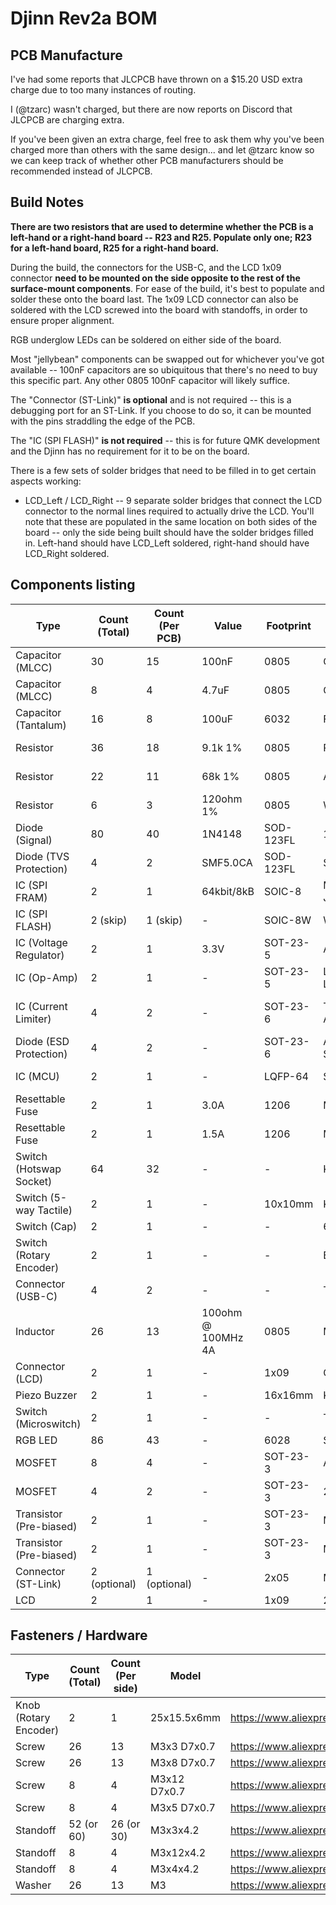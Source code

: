 # Djinn Rev2a BOM

## PCB Manufacture

I've had some reports that JLCPCB have thrown on a $15.20 USD extra charge due to too many instances of routing.

I (@tzarc) wasn't charged, but there are now reports on Discord that JLCPCB are charging extra.

If you've been given an extra charge, feel free to ask them why you've been charged more than others with the same design... and let @tzarc know so we can keep track of whether other PCB manufacturers should be recommended instead of JLCPCB.

## Build Notes

**There are two resistors that are used to determine whether the PCB is a left-hand or a right-hand board -- R23 and R25. Populate only one; R23 for a left-hand board, R25 for a right-hand board.**

During the build, the connectors for the USB-C, and the LCD 1x09 connector **need to be mounted on the side opposite to the rest of the surface-mount components**. For ease of the build, it's best to populate and solder these onto the board last. The 1x09 LCD connector can also be soldered with the LCD screwed into the board with standoffs, in order to ensure proper alignment.

RGB underglow LEDs can be soldered on either side of the board.

Most "jellybean" components can be swapped out for whichever you've got available -- 100nF capacitors are so ubiquitous that there's no need to buy this specific part. Any other 0805 100nF capacitor will likely suffice.

The "Connector (ST-Link)" **is optional** and is not required -- this is a debugging port for an ST-Link. If you choose to do so, it can be mounted with the pins straddling the edge of the PCB.

The "IC (SPI FLASH)" **is not required** -- this is for future QMK development and the Djinn has no requirement for it to be on the board.

There is a few sets of solder bridges that need to be filled in to get certain aspects working:

* LCD_Left / LCD_Right -- 9 separate solder bridges that connect the LCD connector to the normal lines required to actually drive the LCD. You'll note that these are populated in the same location on both sides of the board -- only the side being built should have the solder bridges filled in. Left-hand should have LCD_Left soldered, right-hand should have LCD_Right soldered.

## Components listing

| Type                    | Count (Total) | Count (Per PCB) | Value              | Footprint | Part Number               | Link                                                                                                                                                                                                                                                      |
|-------------------------|---------------|-----------------|--------------------|-----------|---------------------------|-----------------------------------------------------------------------------------------------------------------------------------------------------------------------------------------------------------------------------------------------------------|
| Capacitor (MLCC)        | 30            | 15              | 100nF              | 0805      | CL21F104ZBCNNNC           | https://lcsc.com/product-detail/Multilayer-Ceramic-Capacitors-MLCC-SMD-SMT_Samsung-Electro-Mechanics-CL21F104ZBCNNNC_C1760.html                                                                                                                           |
| Capacitor (MLCC)        | 8             | 4               | 4.7uF              | 0805      | CL21A475KAQNNNE           | https://lcsc.com/product-detail/Multilayer-Ceramic-Capacitors-MLCC-SMD-SMT_Samsung-Electro-Mechanics-CL21A475KAQNNNE_C1779.html                                                                                                                           |
| Capacitor (Tantalum)    | 16            | 8               | 100uF              | 6032      | F931C107KCC               | https://lcsc.com/product-detail/Tantalum-Capacitors_AVX-F931C107KCC_C273664.html                                                                                                                                                                          |
| Resistor                | 36            | 18              | 9.1k 1%            | 0805      | RK73H2ATTD9101F           | https://lcsc.com/product-detail/Chip-Resistor-Surface-Mount_KOA-Speer-Elec-RK73H2ATTD9101F_C317276.html                                                                                                                                                   |
| Resistor                | 22            | 11              | 68k 1%             | 0805      | AC0805FR-0768KL           | https://lcsc.com/product-detail/Chip-Resistor-Surface-Mount_YAGEO-AC0805FR-0768KL_C228958.html                                                                                                                                                            |
| Resistor                | 6             | 3               | 120ohm 1%          | 0805      | WR08X1200FTL              | https://lcsc.com/product-detail/Chip-Resistor-Surface-Mount_Walsin-Tech-Corp-WR08X1200FTL_C163960.html                                                                                                                                                    |
| Diode (Signal)          | 80            | 40              | 1N4148             | SOD-123FL | 1N4148WL                  | https://lcsc.com/product-detail/Switching-Diode_Shandong-Jingdao-Microelectronics-1N4148WL_C108804.html                                                                                                                                                   |
| Diode (TVS Protection)  | 4             | 2               | SMF5.0CA           | SOD-123FL | SMF5.0CA                  | https://lcsc.com/product-detail/TVS_MDD-Microdiode-Electronics-SMF5-0CA_C364279.html                                                                                                                                                                      |
| IC (SPI FRAM)           | 2             | 1               | 64kbit/8kB         | SOIC-8    | MB85RS64PNF-G-JNERE1      | https://lcsc.com/product-detail/FRAM_FUJITSU-MB85RS64PNF-G-JNERE1_C8741.html                                                                                                                                                                              |
| IC (SPI FLASH)          | 2 (skip)      | 1 (skip)        | -                  | SOIC-8W   | W25Q32JVSSIQ              | Not required for Djinn, do not populate, used for future QMK development                                                                                                                                                                                  |
| IC (Voltage Regulator)  | 2             | 1               | 3.3V               | SOT-23-5  | AP2127K-3.3TRG1           | https://lcsc.com/product-detail/Dropout-Regulators-LDO_Diodes-Incorporated-AP2127K-3-3TRG1_C156285.html                                                                                                                                                   |
| IC (Op-Amp)             | 2             | 1               | -                  | SOT-23-5  | LMV321B-TR or LMV321      | https://lcsc.com/product-detail/Low-Power-OpAmps_3PEAK-LMV321B-TR_C248567.html or https://lcsc.com/product-detail/Low-Power-OpAmps_IDCHIP-LMV321_C395459.html                                                                                             |
| IC (Current Limiter)    | 4             | 2               | -                  | SOT-23-6  | TPS2553DBVR or AP2553W6-7 | https://lcsc.com/product-detail/PMIC-Power-Distribution-Switches_Texas-Instruments-TPS2553DBVR_C55266.html or https://lcsc.com/product-detail/PMIC-Power-Distribution-Switches_Diodes-Incorporated_AP2553W6-7_Diodes-Incorporated-AP2553W6-7_C212302.html |
| Diode (ESD Protection)  | 4             | 2               | -                  | SOT-23-6  | AZC199-04S.R7G or SRV0504 | https://lcsc.com/product-detail/TVS_AMAZING-AZC199-04S-R7G_C356821.html or https://lcsc.com/product-detail/TVS_Leiditech-SRV0504_C384888.html                                                                                                             |
| IC (MCU)                | 2             | 1               | -                  | LQFP-64   | STM32G474RET6             | https://au.mouser.com/ProductDetail/STMicroelectronics/STM32G474RET6?qs=%2Fha2pyFaduhBp7B0yN03ycB%252BZ%252BLXFeacrURrEXR6i%252Bv3eck5WgVsdQ%3D%3D                                                                                                        |
| Resettable Fuse         | 2             | 1               | 3.0A               | 1206      | MF-NSMF150-2              | https://lcsc.com/product-detail/PTC-Resettable-Fuses_BOURNS-MF-NSMF150-2_C89655.html                                                                                                                                                                      |
| Resettable Fuse         | 2             | 1               | 1.5A               | 1206      | MF-NSMF075-2              | https://lcsc.com/product-detail/PTC-Resettable-Fuses_BOURNS-MF-NSMF075-2_C89653.html                                                                                                                                                                      |
| Switch (Hotswap Socket) | 64            | 32              | -                  | -         | Kailh Hotswap             | https://www.aliexpress.com/item/32903471019.html                                                                                                                                                                                                          |
| Switch (5-way Tactile)  | 2             | 1               | -                  | 10x10mm   | K1-1506DN-01              | https://lcsc.com/product-detail/5-way-Tactile-Switches_Korean-Hroparts-Elec-K1-1506DN-01_C145911.html                                                                                                                                                     |
| Switch (Cap)            | 2             | 1               | -                  | -         | 6JBLK                     | https://lcsc.com/product-detail/Switch-accessories-or-Caps_E-Switch-6JBLK_C273384.html                                                                                                                                                                    |
| Switch (Rotary Encoder) | 2             | 1               | -                  | -         | EC11N1525404              | https://lcsc.com/product-detail/Coded-Rotary-Switches_ALPS-Electric-EC11N1525404_C470748.html                                                                                                                                                             |
| Connector (USB-C)       | 4             | 2               | -                  | -         | TYPE-C-31-M-12            | https://lcsc.com/product-detail/USB-Connectors_Korean-Hroparts-Elec-TYPE-C-31-M-12_C165948.html                                                                                                                                                           |
| Inductor                | 26            | 13              | 100ohm @ 100MHz 4A | 0805      | MPZ2012S101AT000          | https://lcsc.com/product-detail/Ferrite-Beads_TDK-MPZ2012S101AT000_C15957.html                                                                                                                                                                            |
| Connector (LCD)         | 2             | 1               | -                  | 1x09      | C39576                    | https://lcsc.com/product-detail/Pin-Header-Female-Header_BOOMELE-Boom-Precision-Elec-C39576_C39576.html                                                                                                                                                   |
| Piezo Buzzer            | 2             | 1               | -                  | 16x16mm   | KLJ-1625                  | https://lcsc.com/product-detail/Buzzers_KELIKING-KLJ-1625_C201041.html                                                                                                                                                                                    |
| Switch (Microswitch)    | 2             | 1               | -                  | -         | TSA451G50-250             | https://lcsc.com/product-detail/Tactile-Switches_BRIGHT-TSA451G50-250_C294483.html                                                                                                                                                                        |
| RGB LED                 | 86            | 43              | -                  | 6028      | SK6812Mini-E              | https://www.aliexpress.com/item/4000475685852.html                                                                                                                                                                                                        |
| MOSFET                  | 8             | 4               | -                  | SOT-23-3  | AO3401A                   | https://lcsc.com/product-detail/MOSFET_UMW-Youtai-Semiconductor-Co-Ltd-AO3401A_C347476.html                                                                                                                                                               |
| MOSFET                  | 4             | 2               | -                  | SOT-23-3  | 2N7002                    | https://lcsc.com/product-detail/MOSFET_MDD-Microdiode-Electronics-2N7002_C472906.html                                                                                                                                                                     |
| Transistor (Pre-biased) | 2             | 1               | -                  | SOT-23-3  | MMUN2133LT1G              | https://lcsc.com/product-detail/Digital-Transistors_ON-Semiconductor-MMUN2133LT1G_C86182.html                                                                                                                                                             |
| Transistor (Pre-biased) | 2             | 1               | -                  | SOT-23-3  | MMUN2233LT1G              | https://lcsc.com/product-detail/Transistors-NPN-PNP_ON-Semiconductor-MMUN2233LT1G_C86932.html                                                                                                                                                             |
| Connector (ST-Link)     | 2 (optional)  | 1 (optional)    | -                  | 2x05      | MTF185-205SY3             | https://lcsc.com/product-detail/Pin-Header-Female-Header_MINTRON-MTF185-205SY3_C358738.html                                                                                                                                                               |
| LCD                     | 2             | 1               | -                  | 1x09      | 2.2" No Touch             | https://www.aliexpress.com/item/4000219159401.html                                                                                                                                                                                                        |

## Fasteners / Hardware

| Type                  | Count (Total) | Count (Per side) | Model        | Link                                               |
|-----------------------|---------------|------------------|--------------|----------------------------------------------------|
| Knob (Rotary Encoder) | 2             | 1                | 25x15.5x6mm  | https://www.aliexpress.com/item/32802067713.html   |
| Screw                 | 26            | 13               | M3x3 D7x0.7  | https://www.aliexpress.com/item/32998579840.html   |
| Screw                 | 26            | 13               | M3x8 D7x0.7  | https://www.aliexpress.com/item/32998579840.html   |
| Screw                 | 8             | 4                | M3x12 D7x0.7 | https://www.aliexpress.com/item/32998579840.html   |
| Screw                 | 8             | 4                | M3x5 D7x0.7  | https://www.aliexpress.com/item/32998579840.html   |
| Standoff              | 52 (or 60)    | 26 (or 30)       | M3x3x4.2     | https://www.aliexpress.com/item/4000153040875.html |
| Standoff              | 8             | 4                | M3x12x4.2    | https://www.aliexpress.com/item/4000153040875.html |
| Standoff              | 8             | 4                | M3x4x4.2     | https://www.aliexpress.com/item/4000153040875.html |
| Washer                | 26            | 13               | M3           | https://www.aliexpress.com/item/33000267180.html   |